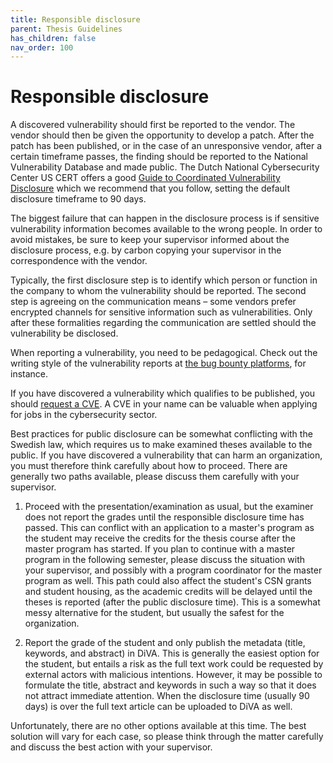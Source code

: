 ```yaml
---
title: Responsible disclosure
parent: Thesis Guidelines
has_children: false
nav_order: 100
---
```


# Responsible disclosure

A discovered vulnerability should first be reported to the vendor. The vendor should then be given the opportunity to develop a patch. After the patch has been published, or in the case of an unresponsive vendor, after a certain timeframe passes, the finding should be reported to the National Vulnerability Database and made public. The Dutch National Cybersecurity Center US CERT offers a good [Guide to
Coordinated Vulnerability Disclosure](https://english.ncsc.nl/binaries/ncsc-en/documenten/publications/2019/juni/01/coordinated-vulnerability-disclosure-the-guideline/WEB_Brochure-NCSC_EN.pdf) which we recommend that you follow, setting the default disclosure timeframe to 90 days.

The biggest failure that can happen in the disclosure process is if sensitive vulnerability information becomes available to the wrong people. In order to avoid mistakes, be sure to keep your supervisor informed about the disclosure process, e.g. by carbon copying your supervisor in the correspondence with the vendor.

Typically, the first disclosure step is to identify which person or function in the company to whom the vulnerability should be reported. The second step is agreeing on the communication means – some vendors prefer encrypted channels for sensitive information such as vulnerabilities. Only after these formalities regarding the communication are settled should the vulnerability be disclosed.

When reporting a vulnerability, you need to be pedagogical. Check out the writing style of the vulnerability reports at [the bug bounty platforms](https://hackerone.com/hacktivity), for instance.

If you have discovered a vulnerability which qualifies to be published, you should [request a CVE](https://cve.mitre.org/cve/request_id.html). A CVE in your name can be valuable when applying for jobs in the cybersecurity sector.

Best practices for public disclosure can be somewhat conflicting with the Swedish law, which requires us to make examined theses available to the public. If you have discovered a vulnerability that can harm an organization, you must therefore think carefully about how to proceed. There are generally two paths available, please discuss them carefully with your supervisor.

1. Proceed with the presentation/examination as usual, but the examiner does not report the grades until the responsible disclosure time has passed. This can conflict with an application to a master's program as the student may receive the credits for the thesis course after the master program has started. If you plan to continue with a master program in the following semester, please discuss the situation with your supervisor, and possibly with a program coordinator for the master program as well. This path could also affect the student's CSN grants and student housing, as the academic credits will be delayed until the theses is reported (after the public disclosure time). This is a somewhat messy alternative for the student, but usually the safest for the organization.

2. Report the grade of the student and only publish the metadata (title, keywords, and abstract) in DiVA. This is generally the easiest option for the student, but entails a risk as the full text work could be requested by external actors with malicious intentions. However, it may be possible to formulate the title, abstract and keywords in such a way so that it does not attract immediate attention. When the disclosure time (usually 90 days) is over the full text article can be uploaded to DiVA as well.


Unfortunately, there are no other options available at this time. The best solution will vary for each case, so please think through the matter carefully and discuss the best action with your supervisor.


<!--If the disclosure process takes longer time than your thesis project, you can still present your thesis, complete the course and receive your credits. KTH will, however, not publish the report until the disclosure process has completed.


 Unfortunately, none of the alternatives is an optimal solution, it is rather a question of a choice "between plague and cholera". I have entered my comments after resp. option:
 -->
